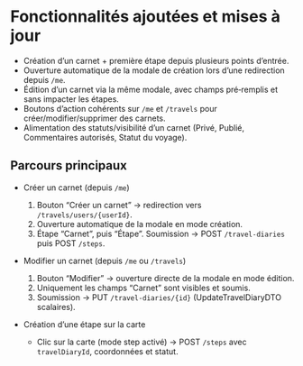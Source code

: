 # Fonctionnalités ajoutées et mises à jour

- Création d’un carnet + première étape depuis plusieurs points d’entrée.
- Ouverture automatique de la modale de création lors d’une redirection depuis `/me`.
- Édition d’un carnet via la même modale, avec champs pré‑remplis et sans impacter les étapes.
- Boutons d’action cohérents sur `/me` et `/travels` pour créer/modifier/supprimer des carnets.
- Alimentation des statuts/visibilité d’un carnet (Privé, Publié, Commentaires autorisés, Statut du voyage).

## Parcours principaux

- Créer un carnet (depuis `/me`)
  1. Bouton “Créer un carnet” → redirection vers `/travels/users/{userId}`.
  2. Ouverture automatique de la modale en mode création.
  3. Étape “Carnet”, puis “Étape”. Soumission → POST `/travel-diaries` puis POST `/steps`.

- Modifier un carnet (depuis `/me` ou `/travels`)
  1. Bouton “Modifier” → ouverture directe de la modale en mode édition.
  2. Uniquement les champs “Carnet” sont visibles et soumis.
  3. Soumission → PUT `/travel-diaries/{id}` (UpdateTravelDiaryDTO scalaires).

- Création d’une étape sur la carte
  - Clic sur la carte (mode step activé) → POST `/steps` avec `travelDiaryId`, coordonnées et statut.


